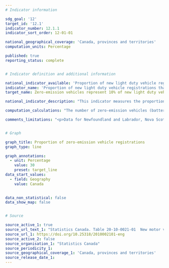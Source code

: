 ```yaml
---
# Indicator information

sdg_goal: '12'
target_id: '12.1'
indicator_number: 12.1.1
indicator_sort_order: 12-01-01

national_geographical_coverage: 'Canada, provinces and territories'
computation_units: Percentage

published: true
reporting_status: complete


# Indicator definition and additional information

national_indicator_available: 'Proportion of new light duty vehicle registrations that are zero-emission vehicles'
indicator_name: 'Proportion of new light duty vehicle registrations that are zero-emission vehicles'
target_name: Zero-emission vehicles represent 10% of new light duty vehicle sales by 2025, 30% by 2030 and 100% by 2040

national_indicator_description: "This indicator measures the proportion of new vehicle registration that is for zero-emission vehicles."

computation_calculations: "The number of zero-emission vehicles (battery electric and plug-in electric) registrations is divided by the total number of vehicle registrations."

comments_limitations: "<p>Data for Newfoundland and Labrador, Nova Scotia and Alberta are currently not available due to contractual limitations of the existing data sharing agreement. Total vehicle type excludes buses, trailers, recreational vehicles, motorcycles, snowmobiles, golf carts, et cetera.<br> Vehicle registrations can differ from sales if:<br> 1) a person moves to Canada brings a car purchased outside the country, if the car's model year is the current or past year, or<br> 2) a person buys a car but never register it in Canada.<br> Registrations include all registered vehicles in the country from all manufacturers.<br> Does not include hydrogen fuel cell vehicles."


# Graph

graph_title: Proportion of zero-emission vehicle registrations
graph_type: line

graph_annotations:
  - unit: Percentage
    value: 30
    preset: target_line
data_start_values:
  - field: Geography
    value: Canada
    

data_non_statistical: false
data_show_map: false


# Source

source_active_1: true
source_url_text_1: "Statistics Canada. Table 20-10-0021-01  New motor vehicle registrations"
source_url_1: https://doi.org/10.25318/2010002101-eng
source_active_2: false
source_organisation_1: "Statistics Canada"
source_periodicity_1: 
source_geographical_coverage_1: 'Canada, provinces and territories'
source_release_date_1: 
---
```


